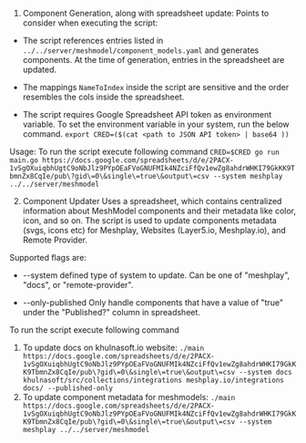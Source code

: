 1. Component Generation, along with spreadsheet update:
Points to consider when executing the script:

- The script references entries listed in `../../server/meshmodel/component_models.yaml` and generates components. At the time of generation, entries in the spreadsheet are updated.

- The mappings `NameToIndex` inside the script are sensitive and the order resembles the cols inside the spreadsheet.

- The script requires Google Spreadsheet API token as environment variable.
To set the environment variable in your system, run the below command.
`export CRED=($(cat <path to JSON API token> | base64 ))`

Usage:
To run the script execute following command 
`CRED=$CRED go run main.go https://docs.google.com/spreadsheets/d/e/2PACX-1vSgOXuiqbhUgtC9oNbJlz9PYpOEaFVoGNUFMIk4NZciFfQv1ewZg8ahdrWHKI79GkKK9TbmnZx8CqIe/pub\?gid\=0\&single\=true\&output\=csv --system meshplay ../../server/meshmodel `

2. Component Updater
Uses a spreadsheet, which contains centralized information about MeshModel components and their metadata like color, icon, and so on. The script is used to update components metadata (svgs, icons etc) for Meshplay, Websites (Layer5.io, Meshplay.io), and Remote Provider.

Supported flags are:
   - --system
        defined type of system to update. Can be one of "meshplay", "docs", or "remote-provider".

   - --only-published
        Only handle components that have a value of "true" under the "Published?" column in spreadsheet.

To run the script execute following command 
1. To update docs on khulnasoft.io website:
`./main https://docs.google.com/spreadsheets/d/e/2PACX-1vSgOXuiqbhUgtC9oNbJlz9PYpOEaFVoGNUFMIk4NZciFfQv1ewZg8ahdrWHKI79GkKK9TbmnZx8CqIe/pub\?gid\=0\&single\=true\&output\=csv --system docs khulnasoft/src/collections/integrations meshplay.io/integrations docs/ --published-only`
2. To update component metadata for meshmodels:
`./main https://docs.google.com/spreadsheets/d/e/2PACX-1vSgOXuiqbhUgtC9oNbJlz9PYpOEaFVoGNUFMIk4NZciFfQv1ewZg8ahdrWHKI79GkKK9TbmnZx8CqIe/pub\?gid\=0\&single\=true\&output\=csv --system meshplay ../../server/meshmodel`